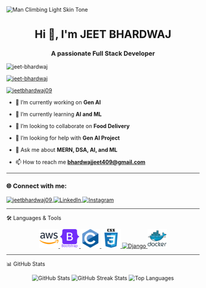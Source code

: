 <img src="https://raw.githubusercontent.com/Tarikul-Islam-Anik/Animated-Fluent-Emojis/master/Emojis/People%20with%20activities/Man%20Climbing%20Light%20Skin%20Tone.png" alt="Man Climbing Light Skin Tone" width="400" height="400" />

<h1 align="center">Hi 👋, I'm JEET BHARDWAJ</h1>
<h3 align="center">A passionate Full Stack Developer</h3>

<p align="left"> <img src="https://komarev.com/ghpvc/?username=jeet-bhardwaj&label=Profile%20views&color=0e75b6&style=flat" alt="jeet-bhardwaj" /> </p>

<p align="left"> 
  <a href="https://github.com/ryo-ma/github-profile-trophy">
    <img src="https://github-profile-trophy.vercel.app/?username=jeet-bhardwaj&margin-w=15&margin-h=15" alt="jeet-bhardwaj" />
  </a> 
</p>

<p align="left"> 
  <a href="https://twitter.com/jeetbhardwaj09" target="blank">
    <img src="https://img.shields.io/twitter/follow/jeetbhardwaj09?logo=twitter&style=for-the-badge" alt="jeetbhardwaj09" />
  </a> 
</p>

- 🔭 I’m currently working on **Gen AI**

- 🌱 I’m currently learning **AI and ML**

- 👯 I’m looking to collaborate on **Food Delivery**

- 🤝 I’m looking for help with **Gen AI Project**

- 💬 Ask me about **MERN, DSA, AI, and ML**

- 📫 How to reach me **bhardwajjeet409@gmail.com**

---

<h3 align="left">🌐 Connect with me:</h3>
<p align="left">
  <a href="https://twitter.com/jeetbhardwaj09" target="blank">
    <img align="center" src="https://raw.githubusercontent.com/rahuldkjain/github-profile-readme-generator/master/src/images/icons/Social/twitter.svg" alt="jeetbhardwaj09" height="30" width="40" />
  </a>
  <a href="https://linkedin.com/in/https://www.linkedin.com/in/jeetbhardwaj/" target="blank">
    <img align="center" src="https://raw.githubusercontent.com/rahuldkjain/github-profile-readme-generator/master/src/images/icons/Social/linked-in-alt.svg" alt="LinkedIn" height="30" width="40" />
  </a>
  <a href="https://instagram.com/https://www.instagram.com/_jeet_bhardwaj_/" target="blank">
    <img align="center" src="https://raw.githubusercontent.com/rahuldkjain/github-profile-readme-generator/master/src/images/icons/Social/instagram.svg" alt="Instagram" height="30" width="40" />
  </a>
</p>

---

🛠️ Languages & Tools
<p align="center"> <a href="https://aws.amazon.com" target="_blank" rel="noreferrer"> <img src="https://raw.githubusercontent.com/devicons/devicon/master/icons/amazonwebservices/amazonwebservices-original-wordmark.svg" alt="AWS" width="50" height="50" /> </a> <a href="https://getbootstrap.com" target="_blank" rel="noreferrer"> <img src="https://raw.githubusercontent.com/devicons/devicon/master/icons/bootstrap/bootstrap-plain-wordmark.svg" alt="Bootstrap" width="50" height="50" /> </a> <a href="https://www.cprogramming.com/" target="_blank" rel="noreferrer"> <img src="https://raw.githubusercontent.com/devicons/devicon/master/icons/c/c-original.svg" alt="C" width="50" height="50" /> </a> <a href="https://www.w3schools.com/css/" target="_blank" rel="noreferrer"> <img src="https://raw.githubusercontent.com/devicons/devicon/master/icons/css3/css3-original-wordmark.svg" alt="CSS3" width="50" height="50" /> </a> <a href="https://www.djangoproject.com/" target="_blank" rel="noreferrer"> <img src="https://cdn.worldvectorlogo.com/logos/django.svg" alt="Django" width="50" height="50" /> </a> <a href="https://www.docker.com/" target="_blank" rel="noreferrer"> <img src="https://raw.githubusercontent.com/devicons/devicon/master/icons/docker/docker-original-wordmark.svg" alt="Docker" width="50" height="50" /> </a> <!-- Add more tools similarly --> </p>

---

📊 GitHub Stats
<div align="center"> <img src="https://github-readme-stats.vercel.app/api?username=Jeet-bhardwaj&theme=radical&hide_border=false&include_all_commits=true&count_private=true" alt="GitHub Stats" /> <img src="https://github-readme-streak-stats.herokuapp.com/?user=Jeet-bhardwaj&theme=radical&hide_border=false" alt="GitHub Streak Stats" /> <img src="https://github-readme-stats.vercel.app/api/top-langs/?username=Jeet-bhardwaj&theme=radical&hide_border=false&layout=compact" alt="Top Languages" /> </div>

